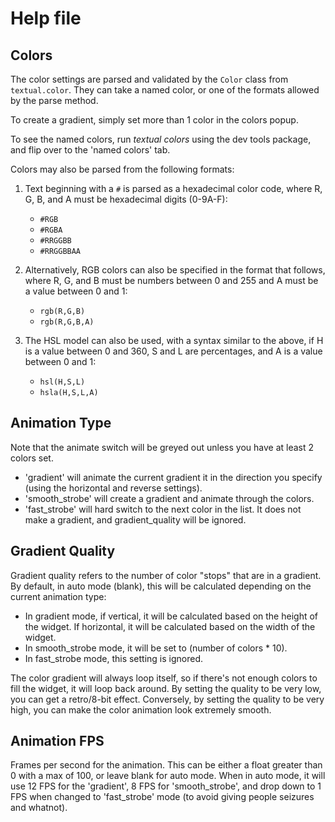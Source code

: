 # Help file

## Colors

The color settings are parsed and validated by the `Color` class from `textual.color`.
They can take a named color, or one of the formats allowed by the parse method.

To create a gradient, simply set more than 1 color in the colors popup.

To see the named colors, run *textual colors* using the dev tools package, and
flip over to the 'named colors' tab.

Colors may also be parsed from the following formats:

1) Text beginning with a `#` is parsed as a hexadecimal color code,
    where R, G, B, and A must be hexadecimal digits (0-9A-F):

    - `#RGB`
    - `#RGBA`
    - `#RRGGBB`
    - `#RRGGBBAA`

2) Alternatively, RGB colors can also be specified in the format
    that follows, where R, G, and B must be numbers between 0 and 255
    and A must be a value between 0 and 1:

    - `rgb(R,G,B)`
    - `rgb(R,G,B,A)`

3) The HSL model can also be used, with a syntax similar to the above,
    if H is a value between 0 and 360, S and L are percentages, and A
    is a value between 0 and 1:

    - `hsl(H,S,L)`
    - `hsla(H,S,L,A)`

## Animation Type

Note that the animate switch will be greyed out unless you have at least 2 colors set.

- 'gradient' will animate the current gradient it in the direction you specify
(using the horizontal and reverse settings).
- 'smooth_strobe' will create a gradient and animate through the colors.
- 'fast_strobe' will hard switch to the next color in the list.
It does not make a gradient, and gradient_quality will be ignored.

## Gradient Quality

Gradient quality refers to the number of color "stops" that are in a gradient.
By default, in auto mode (blank), this will be calculated depending on the current
animation type:

- In gradient mode, if vertical, it will be calculated based on the height of the widget.
If horizontal, it will be calculated based on the width of the widget.
- In smooth_strobe mode, it will be set to (number of colors * 10).
- In fast_strobe mode, this setting is ignored.

The color gradient will always loop itself, so if there's not enough colors
to fill the widget, it will loop back around. By setting the quality to be very low,
you can get a retro/8-bit effect. Conversely, by setting the quality to be very high,
you can make the color animation look extremely smooth.

## Animation FPS

Frames per second for the animation. This can be either a float greater than 0 with a
max of 100, or leave blank for auto mode. When in auto mode, it will use 12 FPS for
the 'gradient', 8 FPS for 'smooth_strobe', and drop down to 1 FPS when changed
to 'fast_strobe' mode (to avoid giving people seizures and whatnot).
